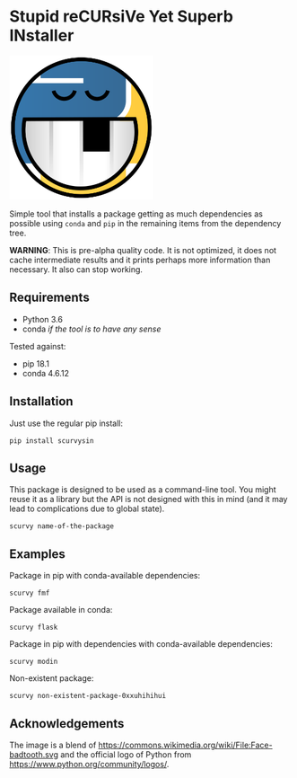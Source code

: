 # Stupid reCURsiVe Yet Superb INstaller

<img src="scurvy-logo.svg" style="height:256px;width:256px" />

Simple tool that installs a package getting as much
dependencies as possible using `conda` and `pip`
in the remaining items from the dependency tree.

**WARNING**: This is pre-alpha quality code. It is not optimized,
it does not cache intermediate results and it prints perhaps
more information than necessary. It also can stop working.

## Requirements

- Python 3.6
- conda *if the tool is to have any sense*

Tested against:

- pip 18.1
- conda 4.6.12

## Installation

Just use the regular pip install:

```
pip install scurvysin
```

## Usage

This package is designed to be used as a command-line tool.
You might reuse it as a library but the API is not designed
with this in mind (and it may lead to complications due 
to global state).

```
scurvy name-of-the-package
```

## Examples

Package in pip with conda-available dependencies:

```
scurvy fmf
```

Package available in conda:

```
scurvy flask
```

Package in pip with dependencies with conda-available dependencies:

```
scurvy modin
```

Non-existent package:

```
scurvy non-existent-package-0xxuhihihui
```

## Acknowledgements

The image is a blend of <https://commons.wikimedia.org/wiki/File:Face-badtooth.svg> and
the official logo of Python from <https://www.python.org/community/logos/>.

